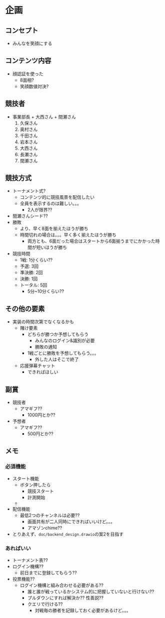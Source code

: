 
# 企画

## コンセプト

+ みんなを笑顔にする

## コンテンツ内容

+ 顔認証を使った
  + 8面相?
  + 笑顔数値対決?

## 競技者

+ 事業部長 + 大西さん + 間瀬さん
  1. 久保さん
  1. 奥村さん
  1. 千田さん
  1. 岩本さん
  1. 大西さん
  1. 長瀬さん
  1. 間瀬さん

## 競技方式

+ トーナメント式?
  + コンテンツ的に競技風景を配信したい
  + 全員を表示するのは難しい。。。
    + 2人が限界??
+ 間瀬さんシード??
+ 勝敗
  + より、早く8面を揃えたほうが勝ち
  + 時間切れの場合は。。。早く多く揃えたほうが勝ち
    + 両方とも、6面だった場合はスタートから6面揃うまでにかかった時間が短いほうが勝ち
+ 競技時間
  + 1戦: 1分くらい??
  + 予選: 3回
  + 準決勝: 2回
  + 決勝: 1回
  + トータル: 5回
    + 5分~10分くらい??

## その他の要素

+ 実装の時間次第でなくなるかも
  + 賭け要素
    + どちらが勝つか予想してもらう
      + みんなのログイン&識別が必要
      + 勝敗の通知
    + 1戦ごとに勝敗を予想してもらう。。。
      + 外した人はそこで終了
  + 応援弾幕チャット
    + できればほしい

## 副賞

+ 競技者
    + アマギフ??
      + 1000円とか??
+ 予想者
    + アマギフ??
      + 500円とか??

## メモ

### 必須機能

+ スタート機能
  + ボタン押したら
    + 競技スタート
    + 計測開始
  +
+ 配信機能
  + 最低2つのチャンネルは必要??
    + 画面共有が二人同時にできればいいけど。。。
    + アマゾンchime??
+ とりあえず、`doc/backend_design.drawio`の案2を目指す



### あればいい

+ トーナメント表??
+ ログイン機構??
  + 前日までに登録してもらう??
+ 投票機能??
  + ログイン機構と組み合わせる必要がある??
    + 誰と誰が戦っているかシステム的に把握していないと行けない??
    + プルダウンにすれば解決か?? 性善説??
    + クエリで行ける??
      + 対戦毎の勝者を記録しておく必要があるけど。。。

